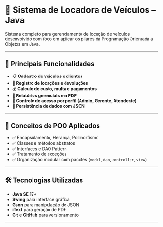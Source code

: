 # 🚗 Sistema de Locadora de Veículos – Java

Sistema completo para gerenciamento de locação de veículos, desenvolvido com foco em aplicar os pilares da Programação Orientada a Objetos em Java.

---

## 🧩 Principais Funcionalidades

- 📋 **Cadastro de veículos e clientes**
- 🔄 **Registro de locações e devoluções**
- 💰 **Cálculo de custo, multa e pagamentos**
- 📄 **Relatórios gerenciais em PDF**
- 🔐 **Controle de acesso por perfil (Admin, Gerente, Atendente)**
- 💾 **Persistência de dados com JSON**

---

## 🧠 Conceitos de POO Aplicados

- ✅ Encapsulamento, Herança, Polimorfismo  
- ✅ Classes e métodos abstratos  
- ✅ Interfaces e DAO Pattern  
- ✅ Tratamento de exceções  
- ✅ Organização modular com pacotes (`model`, `dao`, `controller`, `view`)  

---

## 🛠️ Tecnologias Utilizadas

- **Java SE 17+**
- **Swing** para interface gráfica
- **Gson** para manipulação de JSON
- **iText** para geração de PDF
- **Git** e **GitHub** para versionamento

---
